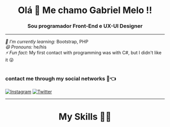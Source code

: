 <h1 align="center"> Olá 🖖 Me chamo Gabriel Melo !!</h1> 
<h3 align="center"> Sou programador Front-End e UX-UI Designer</h3>
<hr>
<i>🌱 I’m currently learning:</i> Bootstrap, PHP<br>
<i>😄 Pronouns:</i> he/his<br>
<i>⚡ Fun fact:</i> My first contact with programming was with C#, but I didn't like it 😜<br><br>

### contact me through my social networks 📱👈 ###

 [![Instagram](https://img.shields.io/badge/Instagram-E4405F?style=for-the-badge&logo=instagram&logoColor=cyan)](https://instagram.com/gxbr.melo) [![Twitter](https://img.shields.io/badge/Twitter-1DA1F2?style=for-the-badge&logo=twitter&logoColor=cyan)](https://twitter.com/marshh_melo) 

<hr>
<h1 align="center"> My Skills  🤹🏽 </h1>
